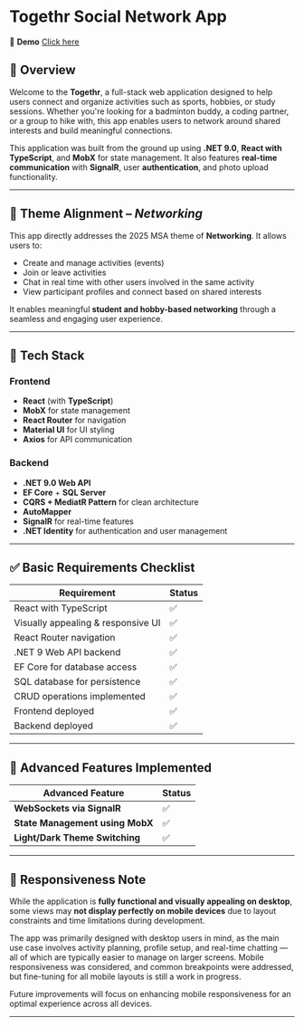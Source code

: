 # Togethr Social Network App

🎥 **Demo** [Click here](https://togethr.azurewebsites.net/)

## 🧠 Overview

Welcome to the **Togethr**, a full-stack web application designed to help users connect and organize activities such as sports, hobbies, or study sessions. Whether you're looking for a badminton buddy, a coding partner, or a group to hike with, this app enables users to network around shared interests and build meaningful connections.

This application was built from the ground up using **.NET 9.0**, **React with TypeScript**, and **MobX** for state management. It also features **real-time communication** with **SignalR**, user **authentication**, and photo upload functionality.

---

## 🎯 Theme Alignment – *Networking*

This app directly addresses the 2025 MSA theme of **Networking**. It allows users to:
- Create and manage activities (events)
- Join or leave activities
- Chat in real time with other users involved in the same activity
- View participant profiles and connect based on shared interests

It enables meaningful **student and hobby-based networking** through a seamless and engaging user experience.

---

## 🚀 Tech Stack

### Frontend
- **React** (with **TypeScript**)
- **MobX** for state management
- **React Router** for navigation
- **Material UI** for UI styling
- **Axios** for API communication

### Backend
- **.NET 9.0 Web API**
- **EF Core** + **SQL Server**
- **CQRS + MediatR Pattern** for clean architecture
- **AutoMapper**
- **SignalR** for real-time features
- **.NET Identity** for authentication and user management

---

## ✅ Basic Requirements Checklist

| Requirement | Status |
|------------|--------|
| React with TypeScript | ✅ |
| Visually appealing & responsive UI | ✅ |
| React Router navigation | ✅ |
| .NET 9 Web API backend | ✅ |
| EF Core for database access | ✅ |
| SQL database for persistence | ✅ |
| CRUD operations implemented | ✅ |
| Frontend deployed | ✅ |
| Backend deployed | ✅ |

---

## 🌟 Advanced Features Implemented

| Advanced Feature | Status |
|------------------|--------|
| **WebSockets via SignalR** | ✅ |
| **State Management using MobX** | ✅ |
| **Light/Dark Theme Switching** | ✅ |


---

## 📱 Responsiveness Note

While the application is **fully functional and visually appealing on desktop**, some views may **not display perfectly on mobile devices** due to layout constraints and time limitations during development.

The app was primarily designed with desktop users in mind, as the main use case involves activity planning, profile setup, and real-time chatting — all of which are typically easier to manage on larger screens. Mobile responsiveness was considered, and common breakpoints were addressed, but fine-tuning for all mobile layouts is still a work in progress.

Future improvements will focus on enhancing mobile responsiveness for an optimal experience across all devices.

---